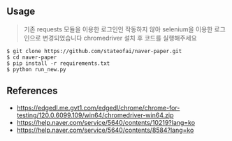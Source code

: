 ## Usage
> 기존 requests 모듈을 이용한 로그인인 작동하지 않아 selenium을 이용한 로그인으로 변경되었습니다
> chromedriver 설치 후 코드를 실행해주세요
```
$ git clone https://github.com/stateofai/naver-paper.git
$ cd naver-paper
$ pip install -r requirements.txt
$ python run_new.py 
```

## References
* https://edgedl.me.gvt1.com/edgedl/chrome/chrome-for-testing/120.0.6099.109/win64/chromedriver-win64.zip
* https://help.naver.com/service/5640/contents/10219?lang=ko
* https://help.naver.com/service/5640/contents/8584?lang=ko
